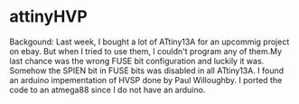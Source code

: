 # attinyHVP

Backgound:
Last week, I bought a lot of ATtiny13A for an upcommig project on ebay. But when I tried to use them, I couldn't program any of them.My last chance was the wrong FUSE bit configuration and luckily it was.
Somehow the SPIEN bit in FUSE bits was disabled in all ATtiny13A.
I found an arduino impementation of HVSP done by Paul Willoughby.
I ported the code to an atmega88 since I do not have an arduino.

